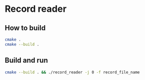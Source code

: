# Record reader

## How to build

```sh
cmake .
cmake --build .
```

## Build and run

```sh
cmake --build . && ./record_reader -j 0 -f record_file_name
```